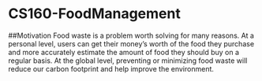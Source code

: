 # CS160-FoodManagement

##Motivation
Food waste is a problem worth solving for many reasons. At a personal level, users can get their money’s worth of the food they purchase and more accurately estimate the amount of food they should buy on a regular basis. At the global level, preventing or minimizing food waste will reduce our carbon footprint and help improve the environment.


